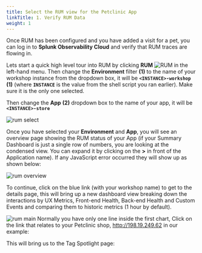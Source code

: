 ```yaml
---
title: Select the RUM view for the Petclinic App
linkTitle: 1. Verify RUM Data
weight: 1
---
```


Once RUM has been configured and you have added a visit for a pet, you can log in to **Splunk Observability Cloud** and verify that RUM traces are flowing in.

Lets start a quick high level tour into RUM by clicking **RUM** ![RUM](../../images/rum-icon.png?classes=inline&height=25px) in the left-hand menu. Then change the **Environment** filter **(1)** to the name of your workshop instance from the dropdown box, it will be **`<INSTANCE>-workshop`** **(1)** (where **`INSTANCE`** is the value from the shell script you ran earlier). Make sure it is the only one selected.

Then change the **App** **(2)** dropdown box to the name of your app, it will be **`<INSTANCE>-store`**

![rum select](../../images/rum-env-select.png)

Once you have selected your **Environment** and **App**, you will see an overview page showing the RUM status of your App (if your Summary Dashboard is just a single row of numbers, you are looking at the condensed view. You can expand it by clicking on the **>** in front of the Application name). If any JavaScript error occurred they will show up as shown below:

![rum overview](../../images/rum-overview.png)

To continue, click on the blue link (with your workshop name) to get to the details page, this will bring up a new dashboard view breaking down the interactions by UX Metrics, Front-end Health, Back-end Health and Custom Events and comparing them to historic metrics (1 hour by default).

![rum  main](../../images/rum-main.png)
Normally you have only one line inside the first chart,  Click on the link that relates to your Petclinic shop, 
http://198.19.249.62 in our example:

This will bring us to the Tag Spotlight page:
